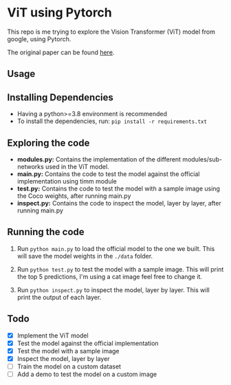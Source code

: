 
# ViT using Pytorch

This repo is me trying to explore the Vision Transformer (ViT) model from google, using Pytorch.

The original paper can be found [here](https://arxiv.org/abs/2010.11929).

## Usage

## Installing Dependencies

- Having a python>=3.8 environment is recommended
- To install the dependencies, run:
`pip install -r requirements.txt`

## Exploring the code

- **modules.py:** Contains the implementation of the different modules/sub-networks used in the ViT model.
- **main.py:** Contains the code to test the model against the official implementation using timm module
- **test.py:** Contains the code to test the model with a sample image using the Coco weights, after running main.py
- **inspect.py:** Contains the code to inspect the model, layer by layer, after running main.py

## Running the code

1. Run `python main.py` to load the official model to the one we built. This will save the model weights in the `./data` folder.

2. Run `python test.py` to test the model with a sample image. This will print the top 5 predictions, I'm using a cat image feel free to change it.

3. Run `python inspect.py` to inspect the model, layer by layer. This will print the output of each layer.


## Todo

- [x] Implement the ViT model
- [x] Test the model against the official implementation
- [x] Test the model with a sample image
- [x] Inspect the model, layer by layer
- [ ] Train the model on a custom dataset
- [ ] Add a demo to test the model on a custom image